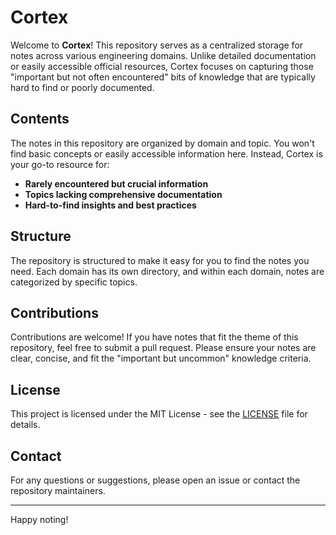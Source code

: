 # Cortex

Welcome to **Cortex**! This repository serves as a centralized storage for notes across various engineering domains. Unlike detailed documentation or easily accessible official resources, Cortex focuses on capturing those "important but not often encountered" bits of knowledge that are typically hard to find or poorly documented.

## Contents

The notes in this repository are organized by domain and topic. You won't find basic concepts or easily accessible information here. Instead, Cortex is your go-to resource for:

- **Rarely encountered but crucial information**
- **Topics lacking comprehensive documentation**
- **Hard-to-find insights and best practices**

## Structure

The repository is structured to make it easy for you to find the notes you need. Each domain has its own directory, and within each domain, notes are categorized by specific topics.


## Contributions

Contributions are welcome! If you have notes that fit the theme of this repository, feel free to submit a pull request. Please ensure your notes are clear, concise, and fit the "important but uncommon" knowledge criteria.

## License

This project is licensed under the MIT License - see the [LICENSE](LICENSE) file for details.

## Contact

For any questions or suggestions, please open an issue or contact the repository maintainers.

---

Happy noting!
